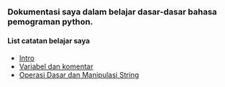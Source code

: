 ### Dokumentasi saya dalam belajar dasar-dasar bahasa pemograman python.
#### List catatan belajar saya
- [Intro](https://github.com/anungding/learn-python/blob/master/Dasar/intro.ipynb)
- [Variabel dan komentar](https://github.com/anungding/learn-python/blob/master/Dasar/variabel_dan_komentar.ipynb)
- [Operasi Dasar dan Manipulasi String](https://github.com/anungding/learn-python/blob/master/Dasar/operasi_dasar_dan_manipulasi_string.ipynb)